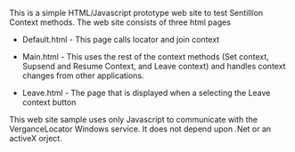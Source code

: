 This is a simple HTML/Javascript prototype web site to test Sentillion Context methods. The web site consists of three html pages

*  Default.html - This page calls locator and join context

*  Main.html - This uses the rest of the context methods (Set context, Supsend and Resume Context, and Leave context) and handles context
changes from other applications.

* Leave.html - The page that is displayed when a selecting the Leave context button

This web site sample uses only Javascript to communicate with the VerganceLocator Windows service. It does not depend upon .Net or an activeX orject.
